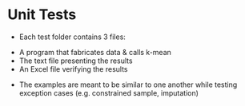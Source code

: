 # Unit Tests

- Each test folder contains 3 files:
* A program that fabricates data & calls k-mean
* The text file presenting the results
* An Excel file verifying the results
- The examples are meant to be similar to one another while testing exception cases (e.g. constrained sample, imputation)